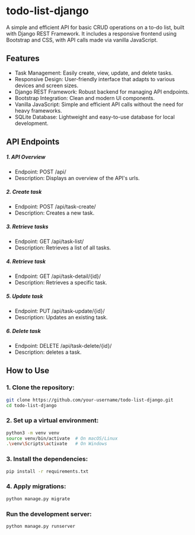 # todo-list-django

A simple and efficient API for basic CRUD operations on a to-do list, built with Django REST Framework. It includes a responsive frontend using Bootstrap and CSS, with API calls made via vanilla JavaScript.

## Features
- Task Management: Easily create, view, update, and delete tasks.
- Responsive Design: User-friendly interface that adapts to various devices and screen sizes.
- Django REST Framework: Robust backend for managing API endpoints.
- Bootstrap Integration: Clean and modern UI components.
- Vanilla JavaScript: Simple and efficient API calls without the need for heavy frameworks.
- SQLite Database: Lightweight and easy-to-use database for local development.

## API Endpoints

##### 1. API Overview

- Endpoint: POST /api/
- Description: Displays an overview of the API's urls.

##### 2. Create task

- Endpoint: POST /api/task-create/
- Description: Creates a new task.

##### 3. Retrieve tasks

- Endpoint: GET /api/task-list/
- Description: Retrieves a list of all tasks.

##### 4. Retrieve task

- Endpoint: GET /api/task-detail/{id}/
- Description: Retrieves a specific task.

##### 5. Update task

- Endpoint: PUT /api/task-update/{id}/
- Description: Updates an existing task.

##### 6. Delete task

- Endpoint: DELETE /api/task-delete/{id}/
- Description: deletes a task.

## How to Use

### 1. Clone the repository:
```bash
git clone https://github.com/your-username/todo-list-django.git
cd todo-list-django
```

### 2. Set up a virtual environment:
```bash
python3 -m venv venv
source venv/bin/activate  # On macOS/Linux
.\venv\Scripts\activate   # On Windows
```

### 3. Install the dependencies:
```bash
pip install -r requirements.txt
```

### 4. Apply migrations:
```bash
python manage.py migrate
```
### Run the development server:
```bash
python manage.py runserver
```